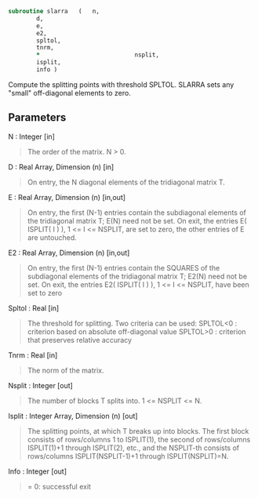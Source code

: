 ```fortran
subroutine slarra	(	n,
		d,
		e,
		e2,
		spltol,
		tnrm,
		*                           nsplit,
		isplit,
		info )
```

 Compute the splitting points with threshold SPLTOL.
 SLARRA sets any "small" off-diagonal elements to zero.

## Parameters
N : Integer [in]
> The order of the matrix. N > 0.

D : Real Array, Dimension (n) [in]
> On entry, the N diagonal elements of the tridiagonal
> matrix T.

E : Real Array, Dimension (n) [in,out]
> On entry, the first (N-1) entries contain the subdiagonal
> elements of the tridiagonal matrix T; E(N) need not be set.
> On exit, the entries E( ISPLIT( I ) ), 1 <= I <= NSPLIT,
> are set to zero, the other entries of E are untouched.

E2 : Real Array, Dimension (n) [in,out]
> On entry, the first (N-1) entries contain the SQUARES of the
> subdiagonal elements of the tridiagonal matrix T;
> E2(N) need not be set.
> On exit, the entries E2( ISPLIT( I ) ),
> 1 <= I <= NSPLIT, have been set to zero

Spltol : Real [in]
> The threshold for splitting. Two criteria can be used:
> SPLTOL<0 : criterion based on absolute off-diagonal value
> SPLTOL>0 : criterion that preserves relative accuracy

Tnrm : Real [in]
> The norm of the matrix.

Nsplit : Integer [out]
> The number of blocks T splits into. 1 <= NSPLIT <= N.

Isplit : Integer Array, Dimension (n) [out]
> The splitting points, at which T breaks up into blocks.
> The first block consists of rows/columns 1 to ISPLIT(1),
> the second of rows/columns ISPLIT(1)+1 through ISPLIT(2),
> etc., and the NSPLIT-th consists of rows/columns
> ISPLIT(NSPLIT-1)+1 through ISPLIT(NSPLIT)=N.

Info : Integer [out]
> = 0:  successful exit

